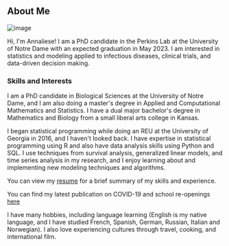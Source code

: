 


## About Me

![image](https://user-images.githubusercontent.com/70236276/91318081-d8609c00-e788-11ea-8316-acc7c734cbfe.png)

Hi, I'm Annaliese! I am a PhD candidate in the Perkins Lab at the University of Notre Dame with an expected graduation in May 2023. I am interested in statistics and modeling applied to infectious diseases, clinical trials, and data-driven decision making.

### Skills and Interests

I am a PhD candidate in Biological Sciences at the University of Notre Dame, and I am also doing a master's degree in Applied and Computational Mathematics and Statistics. I have a dual major bachelor's degree in Mathematics and Biology from a small liberal arts college in Kansas. 

I began statistical programming while doing an REU at the University of Georgia in 2016, and I haven't looked back. I have expertise in statistical programming using R and also have data analysis skills using Python and SQL. I use techniques from survival analysis, generalized linear models, and time series analysis in my research, and I enjoy learning about and implementing new modeling techniques and algorithms.

You can view my <a href="Wieler_Annaliese_Resume.pdf" class="image fit">resume</a> for a brief summary of my skills and experience.

You can find my latest publication on COVID-19 and school re-openings <a href=https://www.sciencedirect.com/science/article/pii/S1755436521000396>here</a>

I have many hobbies, including language learning (English is my native language, and I have studied French, Spanish, German, Russian, Italian and Norwegian). I also love experiencing cultures through travel, cooking, and international film.
